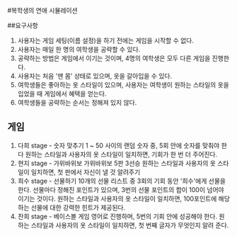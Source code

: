 #복학생의 연애 시뮬레이션

##요구사항
1. 사용자는 게임 세팅(이름 설정)을 하기 전에는 게임을 시작할 수 없다.
2. 사용자는 매일 한 명의 여학생을 공략할 수 있다.
3. 공략하는 방법은 게임에서 이기는 것이며, 4명의 여학생은 모두 다른 게임을 진행한다.
4. 사용자는 처음 '맨 몸' 상태로 있으며, 옷을 갈아입을 수 있다.
5. 여학생들은 좋아하는 옷 스타일이 있으며, 사용자는 여학생이 원하는 스타일의 옷을 입었을 때 게임에서 혜택을 얻는다.
6. 여학생들을 공략하는 순서는 정해져 있지 않다.

## 게임
1. 다희 stage - 숫자 맞추기
  1 ~ 50 사이의 랜덤 숫자 중, 5회 안에 숫자를 맞춰야 한다
  원하는 스타일과 사용자의 옷 스타일이 일치하면, 기회가 한 번 더 주어진다.
2. 현지 stage - 가위바위보
  가위바위보 5판 3선승
  원하는 스타일과 사용자의 옷 스타일이 일치하면, 첫 판에서 자신이 낼 것 알려주기
3. 희수 stage - 선물하기
  10개의 선물 리스트 중 3회의 기회 동안 '희수'에게 선물을 한다.
  선물마다 정해진 포인트가 있으며, 3번의 선물 포인트의 합이 100이 넘어야 이기는 것이다.
  원하는 스타일과 사용자의 옷 스타일이 일치하면, 100포인트에 해당하는 선물에 대한 강력한 힌트가 제공된다.
4. 찬희 stage - 베이스볼 게임
  영어로 진행하며, 5번의 기회 안에 성공해야 한다.
  원하는 스타일과 사용자의 옷 스타일이 일치하면, 첫 번째 글자가 무엇인지 알려 준다.
